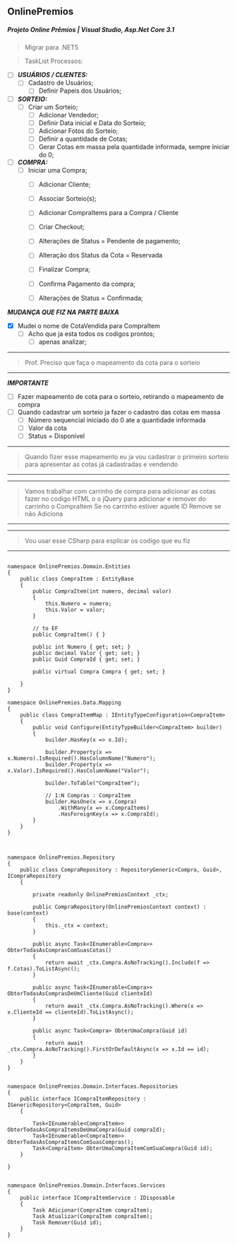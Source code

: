 ## OnlinePremios

##### Projeto Online Prêmios | Visual Studio, Asp.Net Core 3.1

> Migrar para .NET5

> TaskList Processos:

- [ ] _**USUÁRIOS / CLIENTES:**_
  - [ ] Cadastro de Usuários;
    - [ ] Definir Papeis dos Usuários;
- [ ] _**SORTEIO:**_
  - [ ] Criar um Sorteio;
    - [ ] Adicionar Vendedor;
    - [ ] Definir Data inicial e Data do Sorteio;
    - [ ] Adicionar Fotos do Sorteio;
    - [ ] Definir a quantidade de Cotas;
    - [ ] Gerar Cotas em massa pela quantidade informada, sempre iniciar do 0;
- [ ] _**COMPRA:**_
  - [ ] Iniciar uma Compra;
      - [ ] Adicionar Cliente;
      - [ ] Associar Sorteio(s);
      - [ ] Adicionar CompraItems para a Compra / Cliente
      - [ ] Criar Checkout;
      - [ ] Alterações de Status = Pendente de pagamento;
      - [ ] Alteração dos Status da Cota = Reservada
      - [ ] Finalizar Compra;
      - [ ] Confirma Pagamento da compra;
      - [ ] Alterações de Status = Confirmada;


_**MUDANÇA QUE FIZ NA PARTE BAIXA**_
- [X] Mudei o nome de CotaVendida para CompraItem
  - [ ] Acho que ja esta todos os codigos prontos;
      - [ ] apenas analizar;

---

> Prof. Preciso que faça o mapeamento da cota para o sorteio

---

_**IMPORTANTE**_
- [ ] Fazer mapeamento de cota para o sorteio, retirando o mapeamento de compra
- [ ] Quando cadastrar um sorteio ja fazer o cadastro das cotas em massa
    - [ ] Número sequencial iniciado do 0 ate a quantidade informada
    - [ ] Valor da cota
    - [ ] Status = Disponivel

---

> Quando fizer esse mapeamento eu ja vou cadastrar o primeiro sorteio
> para apresentar as cotas já cadastradas e vendendo

---

---

> Vamos trabalhar com carrinho de compra para adicionar as cotas
> fazer no codigo HTML o o jQuery para adicionar e remover do carrinho o CompraItem
> Se no carrinho estiver aquele ID Remove se não Adiciona

---

---

> Vou usar esse CSharp para esplicar os codigo que eu fiz

---
```CSharp

namespace OnlinePremios.Domain.Entities
{
    public class CompraItem : EntityBase
    {
        public CompraItem(int numero, decimal valor)
        {
            this.Numero = numero;
            this.Valor = valor;
        }

        // to EF
        public CompraItem() { }

        public int Numero { get; set; }
        public decimal Valor { get; set; }
        public Guid CompraId { get; set; }

        public virtual Compra Compra { get; set; }

    }
}

namespace OnlinePremios.Data.Mapping
{
    public class CompraItemMap : IEntityTypeConfiguration<CompraItem>
    {
        public void Configure(EntityTypeBuilder<CompraItem> builder)
        {
            builder.HasKey(x => x.Id);

            builder.Property(x => x.Numero).IsRequired().HasColumnName("Numero");
            builder.Property(x => x.Valor).IsRequired().HasColumnName("Valor");

            builder.ToTable("CompraItem");

            // 1:N Compras : CompraItem
            builder.HasOne(x => x.Compra)
                .WithMany(x => x.CompraItems)
                .HasForeignKey(x => x.CompraId);
        }
    }
}



namespace OnlinePremios.Repository
{
    public class CompraRepository : RepositoryGeneric<Compra, Guid>, ICompraRepository
    {

        private readonly OnlinePremiosContext _ctx;

        public CompraRepository(OnlinePremiosContext context) : base(context)
        {
            this._ctx = context;
        }

        public async Task<IEnumerable<Compra>> ObterTodasAsComprasComSuasCotas()
        {
            return await _ctx.Compra.AsNoTracking().Include(f => f.Cotas).ToListAsync();
        }

        public async Task<IEnumerable<Compra>> ObterTodasAsComprasDeUmCliente(Guid clienteId)
        {
            return await _ctx.Compra.AsNoTracking().Where(x => x.ClienteId == clienteId).ToListAsync();
        }

        public async Task<Compra> ObterUmaCompra(Guid id)
        {
            return await _ctx.Compra.AsNoTracking().FirstOrDefaultAsync(x => x.Id == id);
        }
    }
}


namespace OnlinePremios.Domain.Interfaces.Repositories
{
    public interface ICompraItemRepository : IGenericRepository<CompraItem, Guid>
    {

        Task<IEnumerable<CompraItem>> ObterTodasAsCompraItemsDeUmaCompra(Guid compraId);
        Task<IEnumerable<CompraItem>> ObterTodasAsCompraItemsComSuasCompras();
        Task<CompraItem> ObterUmaCompraItemComSuaCompra(Guid id);
    }

}


namespace OnlinePremios.Domain.Interfaces.Services
{
    public interface ICompraItemService : IDisposable
    {
        Task Adicionar(CompraItem compraItem);
        Task Atualizar(CompraItem compraItem);
        Task Remover(Guid id);
    }
}


```